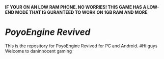 **IF YOUR ON AN LOW RAM PHONE. NO WORRIES! THIS GAME HAS A LOW-END MODE THAT IS GURANTEED TO WORK ON 1GB RAM AND MORE**
# _PoyoEngine Revived_
This is the repository for PoyoEngine Revived for PC and Android.
#Hi guys
Welcome to daninnocent gaming
